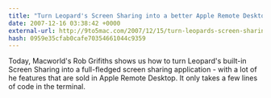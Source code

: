 ```yaml
---
title: "Turn Leopard's Screen Sharing into a better Apple Remote Desktop lite"
date: 2007-12-16 03:38:42 +0000
external-url: http://9to5mac.com/2007/12/15/turn-leopards-screen-sharing-into-a-better-apple-remote-desktop-lite/
hash: 0959e35cfab0cafe70354661044c9359
---
```


Today, Macworld's Rob Grifiths shows us how to turn Leopard's built-in Screen Sharing into a full-fledged screen sharing application - with a lot of he features that are sold in Apple Remote Desktop. It only takes a few lines of code in the terminal.
